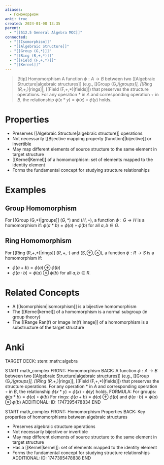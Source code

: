 ```yaml
---
aliases:
  - Гомоморфизм
anki: true
created: 2024-01-08 13:35
parent:
  - "[[512.5 General Algebra MOC]]"
connected:
  - "[[Isomorphism]]"
  - "[[Algebraic Structure]]"
  - "[[Group (G,*)]]"
  - "[[Ring (R,+,*)]]"
  - "[[Field (F,+,*)]]"
  - "[[Kernel]]"
---
```


> [!tip] Homomorphism
> A function $\phi: A \to B$ between two [[Algebraic Structure|algebraic structures]] (e.g., [[Group (G,*)|groups]], [[Ring (R,+,*)|rings]], [[Field (F,+,*)|fields]]) that preserves the structure operations. For any operation $\ast$ in $A$ and corresponding operation $\circ$ in $B$, the relationship $\phi(x \ast y) = \phi(x) \circ \phi(y)$ holds.

# Properties
- Preserves [[Algebraic Structure|algebraic structure]] operations
- Not necessarily [[Bijective mapping property (function)|bijective]]  or invertible
- May map different elements of source structure to the same element in target structure
- [[Kernel|Kernel]] of a homomorphism: set of elements mapped to the identity element
- Forms the fundamental concept for studying structure relationships

# Examples
## Group Homomorphism
For [[Group (G,*)|groups]] $(G, \ast)$ and $(H, \circ)$, a function $\phi: G \to H$ is a homomorphism if:
$\phi(a \ast b) = \phi(a) \circ \phi(b)$ for all $a, b \in G$.

## Ring Homomorphism
For [[Ring (R,+,*)|rings]] $(R, +, \cdot)$ and $(S, \oplus, \otimes)$, a function $\phi: R \to S$ is a homomorphism if:
- $\phi(a + b) = \phi(a) \oplus \phi(b)$
- $\phi(a \cdot b) = \phi(a) \otimes \phi(b)$
for all $a, b \in R$.

# Related Concepts
- A [[Isomorphism|isomorphism]] is a bijective homomorphism
- The [[Kernel|kernel]] of a homomorphism is a normal subgroup (in group theory)
- The [[Range Ran(f) or Image Im(f)|image]] of a homomorphism is a substructure of the target structure

# Anki
TARGET DECK: stem::math::algebra 

START
math_complex
FRONT: Homomorphism
BACK: A function $\phi: A \to B$ between two [[Algebraic Structure|algebraic structures]] (e.g., [[Group (G,*)|groups]], [[Ring (R,+,*)|rings]], [[Field (F,+,*)|fields]]) that preserves the structure operations. For any operation $\ast$ in $A$ and corresponding operation $\circ$ in $B$, the relationship $\phi(x \ast y) = \phi(x) \circ \phi(y)$ holds.
FORMULA: For groups: $\phi(a \ast b) = \phi(a) \circ \phi(b)$
For rings: $\phi(a + b) = \phi(a) \oplus \phi(b)$ and $\phi(a \cdot b) = \phi(a) \otimes \phi(b)$
ADDITIONAL:
ID: 1747395478834
END

START
math_complex
FRONT: Homomorphism Properties
BACK: Key properties of homomorphisms between algebraic structures
- Preserves algebraic structure operations
- Not necessarily bijective or invertible
- May map different elements of source structure to the same element in target structure
- Has a [[Kernel|kernel]]: set of elements mapped to the identity element
- Forms the fundamental concept for studying structure relationships
ADDITIONAL:
ID: 1747395478838
END





